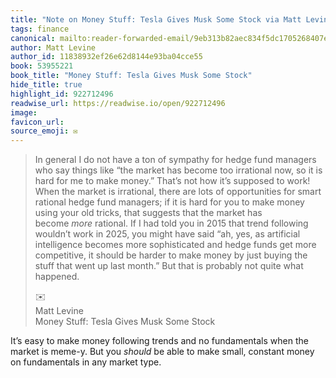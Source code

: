 ```yaml
---
title: "Note on Money Stuff: Tesla Gives Musk Some Stock via Matt Levine"
tags: finance
canonical: mailto:reader-forwarded-email/9eb313b82aec834f5dc1705268407e75
author: Matt Levine
author_id: 11838932ef26e62d8144e93ba04cce55
book: 53955221
book_title: "Money Stuff: Tesla Gives Musk Some Stock"
hide_title: true
highlight_id: 922712496
readwise_url: https://readwise.io/open/922712496
image: 
favicon_url: 
source_emoji: ✉️
---
```


> In general I do not have a ton of sympathy for hedge fund managers who say things like “the market has become too irrational now, so it is hard for me to make money.” That’s not how it’s supposed to work! When the market is irrational, there are lots of opportunities for smart rational hedge fund managers; if it is hard for you to make money using your old tricks, that suggests that the market has become *more* rational. If I had told you in 2015 that trend following wouldn’t work in 2025, you might have said “ah, yes, as artificial intelligence becomes more sophisticated and hedge funds get more competitive, it should be harder to make money by just buying the stuff that went up last month.” But that is probably not quite what happened.
> <div class="quoteback-footer"><div class="quoteback-avatar"><span class="mini-emoji"> ✉️</span></div><div class="quoteback-metadata"><div class="metadata-inner"><span style="display:none">FROM:</span><div aria-label="Matt Levine" class="quoteback-author"> Matt Levine</div><div aria-label="Money Stuff: Tesla Gives Musk Some Stock" class="quoteback-title"> Money Stuff: Tesla Gives Musk Some Stock</div></div></div></div>

It’s easy to make money following trends and no fundamentals when the market is meme-y. But you *should* be able to make small, constant money on fundamentals in any market type. 